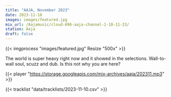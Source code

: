 ```yaml
---
title: "AAJA, November 2023"
date: 2023-11-10
images: images/featured.jpg
mix_url: /Aajamusic/cloud-696-aaja-channel-1-10-11-23/
station: Aaja
draft: false
---
```


{{< imgprocess "images/featured.jpg" Resize "500x" >}}

The world is super heavy right now and it showed in the selections. Wall-to-wall soul, scuzz and dub. Is this not why you are here?

{{< player "https://storage.googleapis.com/mix-archives/aaja/202311.mp3" >}}

{{< tracklist "data/tracklists/2023-11-10.csv" >}}
